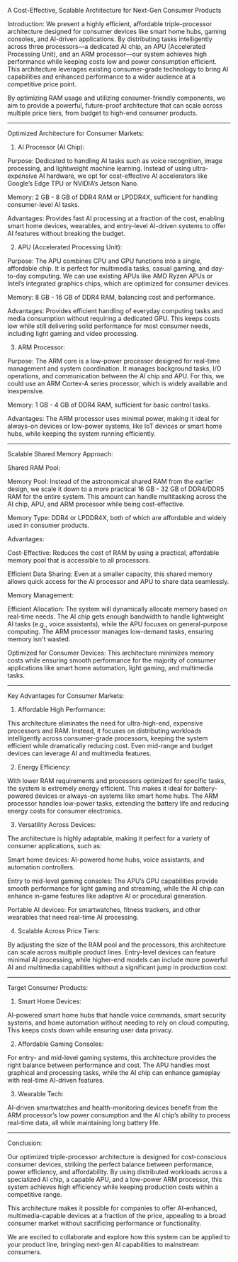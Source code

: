
A Cost-Effective, Scalable Architecture for Next-Gen Consumer Products

Introduction: We present a highly efficient, affordable triple-processor architecture designed for consumer devices like smart home hubs, gaming consoles, and AI-driven applications. By distributing tasks intelligently across three processors—a dedicated AI chip, an APU (Accelerated Processing Unit), and an ARM processor—our system achieves high performance while keeping costs low and power consumption efficient. This architecture leverages existing consumer-grade technology to bring AI capabilities and enhanced performance to a wider audience at a competitive price point.

By optimizing RAM usage and utilizing consumer-friendly components, we aim to provide a powerful, future-proof architecture that can scale across multiple price tiers, from budget to high-end consumer products.


---

Optimized Architecture for Consumer Markets:

1. AI Processor (AI Chip):

Purpose: Dedicated to handling AI tasks such as voice recognition, image processing, and lightweight machine learning. Instead of using ultra-expensive AI hardware, we opt for cost-effective AI accelerators like Google’s Edge TPU or NVIDIA’s Jetson Nano.

Memory: 2 GB - 8 GB of DDR4 RAM or LPDDR4X, sufficient for handling consumer-level AI tasks.

Advantages: Provides fast AI processing at a fraction of the cost, enabling smart home devices, wearables, and entry-level AI-driven systems to offer AI features without breaking the budget.


2. APU (Accelerated Processing Unit):

Purpose: The APU combines CPU and GPU functions into a single, affordable chip. It is perfect for multimedia tasks, casual gaming, and day-to-day computing. We can use existing APUs like AMD Ryzen APUs or Intel’s integrated graphics chips, which are optimized for consumer devices.

Memory: 8 GB - 16 GB of DDR4 RAM, balancing cost and performance.

Advantages: Provides efficient handling of everyday computing tasks and media consumption without requiring a dedicated GPU. This keeps costs low while still delivering solid performance for most consumer needs, including light gaming and video processing.


3. ARM Processor:

Purpose: The ARM core is a low-power processor designed for real-time management and system coordination. It manages background tasks, I/O operations, and communication between the AI chip and APU. For this, we could use an ARM Cortex-A series processor, which is widely available and inexpensive.

Memory: 1 GB - 4 GB of DDR4 RAM, sufficient for basic control tasks.

Advantages: The ARM processor uses minimal power, making it ideal for always-on devices or low-power systems, like IoT devices or smart home hubs, while keeping the system running efficiently.



---

Scalable Shared Memory Approach:

Shared RAM Pool:

Memory Pool: Instead of the astronomical shared RAM from the earlier design, we scale it down to a more practical 16 GB - 32 GB of DDR4/DDR5 RAM for the entire system. This amount can handle multitasking across the AI chip, APU, and ARM processor while being cost-effective.

Memory Type: DDR4 or LPDDR4X, both of which are affordable and widely used in consumer products.

Advantages:

Cost-Effective: Reduces the cost of RAM by using a practical, affordable memory pool that is accessible to all processors.

Efficient Data Sharing: Even at a smaller capacity, this shared memory allows quick access for the AI processor and APU to share data seamlessly.



Memory Management:

Efficient Allocation: The system will dynamically allocate memory based on real-time needs. The AI chip gets enough bandwidth to handle lightweight AI tasks (e.g., voice assistants), while the APU focuses on general-purpose computing. The ARM processor manages low-demand tasks, ensuring memory isn't wasted.

Optimized for Consumer Devices: This architecture minimizes memory costs while ensuring smooth performance for the majority of consumer applications like smart home automation, light gaming, and multimedia tasks.



---

Key Advantages for Consumer Markets:

1. Affordable High Performance:

This architecture eliminates the need for ultra-high-end, expensive processors and RAM. Instead, it focuses on distributing workloads intelligently across consumer-grade processors, keeping the system efficient while dramatically reducing cost. Even mid-range and budget devices can leverage AI and multimedia features.


2. Energy Efficiency:

With lower RAM requirements and processors optimized for specific tasks, the system is extremely energy efficient. This makes it ideal for battery-powered devices or always-on systems like smart home hubs. The ARM processor handles low-power tasks, extending the battery life and reducing energy costs for consumer electronics.


3. Versatility Across Devices:

The architecture is highly adaptable, making it perfect for a variety of consumer applications, such as:

Smart home devices: AI-powered home hubs, voice assistants, and automation controllers.

Entry to mid-level gaming consoles: The APU’s GPU capabilities provide smooth performance for light gaming and streaming, while the AI chip can enhance in-game features like adaptive AI or procedural generation.

Portable AI devices: For smartwatches, fitness trackers, and other wearables that need real-time AI processing.



4. Scalable Across Price Tiers:

By adjusting the size of the RAM pool and the processors, this architecture can scale across multiple product lines. Entry-level devices can feature minimal AI processing, while higher-end models can include more powerful AI and multimedia capabilities without a significant jump in production cost.



---

Target Consumer Products:

1. Smart Home Devices:

AI-powered smart home hubs that handle voice commands, smart security systems, and home automation without needing to rely on cloud computing. This keeps costs down while ensuring user data privacy.


2. Affordable Gaming Consoles:

For entry- and mid-level gaming systems, this architecture provides the right balance between performance and cost. The APU handles most graphical and processing tasks, while the AI chip can enhance gameplay with real-time AI-driven features.


3. Wearable Tech:

AI-driven smartwatches and health-monitoring devices benefit from the ARM processor’s low power consumption and the AI chip’s ability to process real-time data, all while maintaining long battery life.



---

Conclusion:

Our optimized triple-processor architecture is designed for cost-conscious consumer devices, striking the perfect balance between performance, power efficiency, and affordability. By using distributed workloads across a specialized AI chip, a capable APU, and a low-power ARM processor, this system achieves high efficiency while keeping production costs within a competitive range.

This architecture makes it possible for companies to offer AI-enhanced, multimedia-capable devices at a fraction of the price, appealing to a broad consumer market without sacrificing performance or functionality.

We are excited to collaborate and explore how this system can be applied to your product line, bringing next-gen AI capabilities to mainstream consumers.
